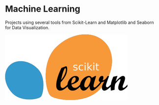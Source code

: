 # Machine Learning

Projects using several tools from Scikit-Learn and Matplotlib and Seaborn for Data Visualization.

![Scikit-Leanr](..\utils\scikit.png)